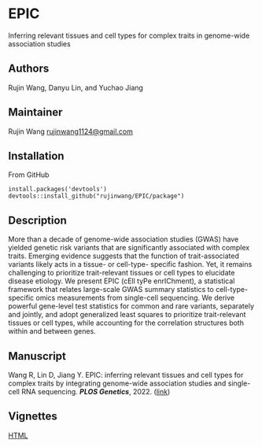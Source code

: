# EPIC
Inferring relevant tissues and cell types for complex traits in genome-wide association studies


## Authors
Rujin Wang, Danyu Lin, and Yuchao Jiang


## Maintainer
Rujin Wang <rujinwang1124@gmail.com>


## Installation
From GitHub
```
install.packages('devtools')
devtools::install_github("rujinwang/EPIC/package")
```

## Description
More than a decade of genome-wide association studies (GWAS) have yielded genetic risk variants
that are significantly associated with complex traits. Emerging evidence suggests that the function of 
trait-associated variants likely acts in a tissue- or cell-type- specific fashion. Yet, it remains challenging
to prioritize trait-relevant tissues or cell types to elucidate disease etiology. We present EPIC (cEll tyPe enrIChment), 
a statistical framework that relates large-scale GWAS summary statistics to cell-type-specific omics measurements from
single-cell sequencing. We derive powerful gene-level test statistics for common and rare variants, separately and jointly,
and adopt generalized least squares to prioritize trait-relevant tissues or cell types, while accounting for the correlation
structures both within and between genes.

## Manuscript
Wang R, Lin D, Jiang Y. EPIC: inferring relevant tissues and cell types for complex traits by integrating genome-wide association studies and single-cell RNA sequencing. ***PLOS Genetics***, 2022. ([link](https://journals.plos.org/plosgenetics/article/authors?id=10.1371/journal.pgen.1010251))

## Vignettes
[HTML](http://htmlpreview.github.io/?https://github.com/rujinwang/EPIC/blob/master/vignettes/EPIC_vignette.html)

